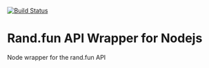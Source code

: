 [![Build Status](https://travis-ci.org/randfun/node-api.svg?branch=master)](https://travis-ci.org/randfun/node-api)
# Rand.fun API Wrapper for Nodejs

Node wrapper for the rand.fun API
